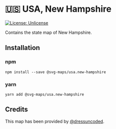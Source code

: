 # 🇺🇸 USA, New Hampshire

[![License: Unlicense](https://img.shields.io/badge/license-Unlicense-blue.svg)](http://unlicense.org/)

Contains the state map of New Hampshire.

## Installation

### npm

`npm install --save @svg-maps/usa.new-hampshire`

### yarn

`yarn add @svg-maps/usa.new-hampshire`

## Credits

This map has been provided by [@dressuncoded](https://github.com/dressuncoded).
